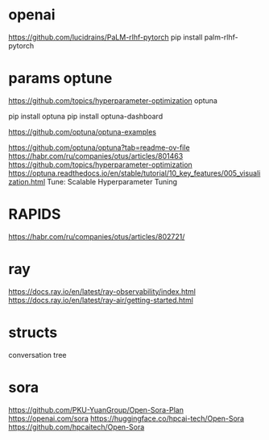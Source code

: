 # openai
https://github.com/lucidrains/PaLM-rlhf-pytorch
pip install palm-rlhf-pytorch

# params optune
https://github.com/topics/hyperparameter-optimization
optuna

pip install optuna
pip install optuna-dashboard

https://github.com/optuna/optuna-examples

https://github.com/optuna/optuna?tab=readme-ov-file
https://habr.com/ru/companies/otus/articles/801463
https://github.com/topics/hyperparameter-optimization
https://optuna.readthedocs.io/en/stable/tutorial/10_key_features/005_visualization.html
Tune: Scalable Hyperparameter Tuning
# RAPIDS
https://habr.com/ru/companies/otus/articles/802721/
# ray
https://docs.ray.io/en/latest/ray-observability/index.html
https://docs.ray.io/en/latest/ray-air/getting-started.html
# structs
conversation tree


# sora
https://github.com/PKU-YuanGroup/Open-Sora-Plan
https://openai.com/sora
https://huggingface.co/hpcai-tech/Open-Sora
https://github.com/hpcaitech/Open-Sora
